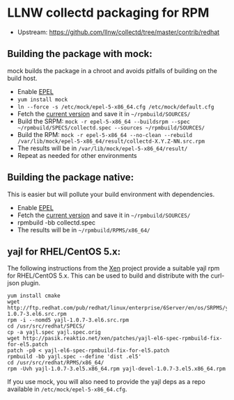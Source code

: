LLNW collectd packaging for RPM
===============================

* Upstream:  https://github.com/llnw/collectd/tree/master/contrib/redhat

Building the package with mock:
-------------------------------

mock builds the package in a chroot and avoids pitfalls of building on the build host.

* Enable [EPEL]
* `yum install mock`
* `ln --force -s /etc/mock/epel-5-x86_64.cfg /etc/mock/default.cfg`
* Fetch the [current version] and save it in `~/rpmbuild/SOURCES/`
* Build the SRPM:
  `mock -r epel-5-x86_64 --buildsrpm --spec ~/rpmbuild/SPECS/collectd.spec --sources ~/rpmbuild/SOURCES/`
* Build the RPM:
  `mock -r epel-5-x86_64 --no-clean --rebuild /var/lib/mock/epel-5-x86_64/result/collectd-X.Y.Z-NN.src.rpm`
* The results will be in `/var/lib/mock/epel-5-x86_64/result/`
* Repeat as needed for other environments

Building the package native:
----------------------------

This is easier but will pollute your build environment with dependencies.

* Enable [EPEL]
* Fetch the [current version] and save it in `~/rpmbuild/SOURCES/`
* rpmbuild -bb collectd.spec
* The results will be in `~/rpmbuild/RPMS/x86_64/`

yajl for RHEL/CentOS 5.x:
-------------------------

The following instructions from the [Xen] project provide a suitable yajl rpm
for RHEL/CentOS 5.x.  This can be used to build and distribute with the
curl-json plugin.

    yum install cmake
    wget http://ftp.redhat.com/pub/redhat/linux/enterprise/6Server/en/os/SRPMS/yajl-1.0.7-3.el6.src.rpm
    rpm -i --nomd5 yajl-1.0.7-3.el6.src.rpm
    cd /usr/src/redhat/SPECS/
    cp -a yajl.spec yajl.spec.orig
    wget http://pasik.reaktio.net/xen/patches/yajl-el6-spec-rpmbuild-fix-for-el5.patch
    patch -p0 < yajl-el6-spec-rpmbuild-fix-for-el5.patch
    rpmbuild -bb yajl.spec --define 'dist .el5'
    cd /usr/src/redhat/RPMS/x86_64/
    rpm -Uvh yajl-1.0.7-3.el5.x86_64.rpm yajl-devel-1.0.7-3.el5.x86_64.rpm

If you use mock, you will also need to provide the yajl deps as a repo available in `/etc/mock/epel-5-x86_64.cfg`.


  [current version]: https://github.com/llnw/collectd/releases/download/collectd-5.4.1-llnw6/collectd-5.4.1.llnw6.tar.gz
  [EPEL]: http://dl.fedoraproject.org/pub/epel/
  [Xen]: http://wiki.xenproject.org/wiki/Xen_4.2_Build_From_Source_On_RHEL_CentOS_Fedora#Notes_for_CentOS_5.8_x64
